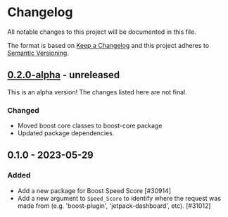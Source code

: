 # Changelog

All notable changes to this project will be documented in this file.

The format is based on [Keep a Changelog](https://keepachangelog.com/en/1.0.0/)
and this project adheres to [Semantic Versioning](https://semver.org/spec/v2.0.0.html).

## [0.2.0-alpha] - unreleased

This is an alpha version! The changes listed here are not final.

### Changed
- Moved boost core classes to boost-core package
- Updated package dependencies.

## 0.1.0 - 2023-05-29
### Added
- Add a new package for Boost Speed Score [#30914]
- Add a new argument to `Speed_Score` to identify where the request was made from (e.g. 'boost-plugin', 'jetpack-dashboard', etc). [#31012]

[0.2.0-alpha]: https://github.com/Automattic/jetpack-boost-speed-score/compare/v0.1.0...v0.2.0-alpha
